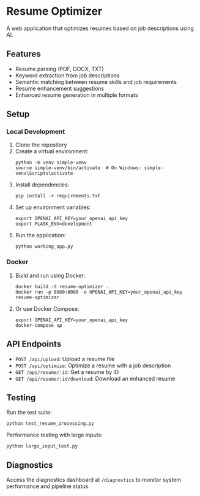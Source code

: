 # Resume Optimizer

A web application that optimizes resumes based on job descriptions using AI.

## Features

- Resume parsing (PDF, DOCX, TXT)
- Keyword extraction from job descriptions
- Semantic matching between resume skills and job requirements
- Resume enhancement suggestions
- Enhanced resume generation in multiple formats

## Setup

### Local Development

1. Clone the repository
2. Create a virtual environment:
   ```
   python -m venv simple-venv
   source simple-venv/bin/activate  # On Windows: simple-venv\Scripts\activate
   ```
3. Install dependencies:
   ```
   pip install -r requirements.txt
   ```
4. Set up environment variables:
   ```
   export OPENAI_API_KEY=your_openai_api_key
   export FLASK_ENV=development
   ```
5. Run the application:
   ```
   python working_app.py
   ```

### Docker

1. Build and run using Docker:
   ```
   docker build -t resume-optimizer .
   docker run -p 8080:8080 -e OPENAI_API_KEY=your_openai_api_key resume-optimizer
   ```

2. Or use Docker Compose:
   ```
   export OPENAI_API_KEY=your_openai_api_key
   docker-compose up
   ```

## API Endpoints

- `POST /api/upload`: Upload a resume file
- `POST /api/optimize`: Optimize a resume with a job description
- `GET /api/resume/:id`: Get a resume by ID
- `GET /api/resume/:id/download`: Download an enhanced resume

## Testing

Run the test suite:
```
python test_resume_processing.py
```

Performance testing with large inputs:
```
python large_input_test.py
```

## Diagnostics

Access the diagnostics dashboard at `/diagnostics` to monitor system performance and pipeline status.